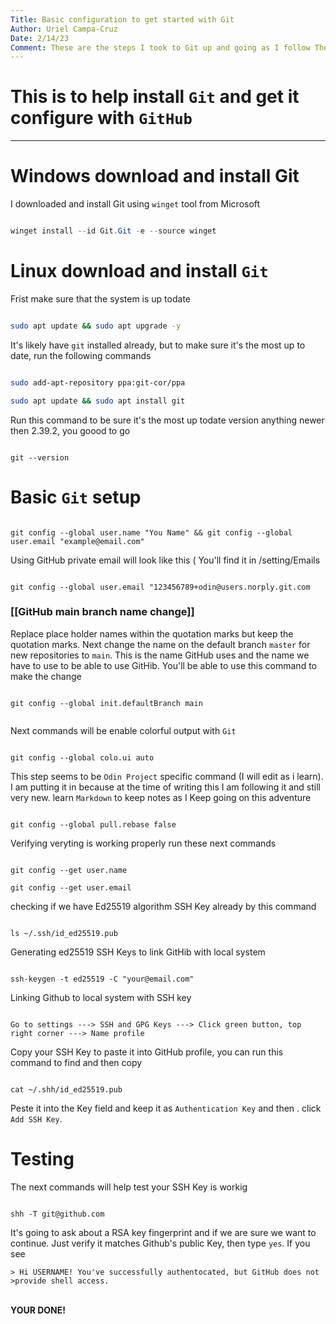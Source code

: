 ```yaml
---
Title: Basic configuration to get started with Git  
Author: Uriel Campa-Cruz  
Date: 2/14/23  
Comment: These are the steps I took to Git up and going as I follow The Odin Project , since I am using Windows I did use the official Git website for the installation steps.  
---
```


# This is to help install `Git` and get it configure with `GitHub`

---

# Windows download and install Git

I downloaded and install Git using `winget` tool from Microsoft 

```PowerShell

winget install --id Git.Git -e --source winget 

```

# Linux download and install `Git`

Frist make sure that the system is up todate 

```Bash

sudo apt update && sudo apt upgrade -y

```

It's likely have `git` installed already, but to make sure it's the most up to date, run the following commands

```Bash

sudo add-apt-repository ppa:git-cor/ppa

sudo apt update && sudo apt install git

```

Run this command to be sure it's the most up todate version anything newer then 2.39.2, you goood to go 

```Git

git --version

```

# Basic `Git` setup

```Git

git config --global user.name "You Name" && git config --global user.email "example@email.com"

```

Using GitHub private email will look like this ( You'll find it in /setting/Emails

```Git

git config --global user.email "123456789+odin@users.norply.git.com

```

### [[GitHub main branch name change]]

Replace place holder names within the quotation marks but keep the quotation marks. Next change the name on the default branch `master` for new repositories to `main`. This is the name GitHub uses and the name we have to use to be able to use GitHib. You'll be able to use this command to make the change 

```Git

git config --global init.defaultBranch main


```

Next commands will be enable colorful output with `Git`

```Git

git config --global colo.ui auto

```

This step seems to be `Odin Project` specific command (I will edit as i learn). I am putting it in because at the time of writing this I am following it and still very new.
learn `Markdown` to keep notes as I Keep going on this adventure

```Git

git config --global pull.rebase false

```

Verifying veryting is working properly run these next commands 

```Git

git config --get user.name

git config --get user.email

```

checking if we have Ed25519 algorithm SSH Key already by this command 

```Git

ls ~/.ssh/id_ed25519.pub

```
Generating ed25519 SSH Keys to link GitHib with local system

```Git

ssh-keygen -t ed25519 -C "your@email.com"

```
Linking Github to local system with SSH key

```Git

Go to settings ---> SSH and GPG Keys ---> Click green button, top right corner ---> Name profile 

```
Copy your SSH Key to paste it into GitHub profile, you can run this command to find and then copy 

```Git

cat ~/.shh/id_ed25519.pub

```
Peste it into the Key field and keep it as `Authentication Key` and then . click `Add SSH Key`.


# Testing

The next commands will help test your SSH Key is workig 

```Git

shh -T git@github.com

```
It's going to ask about a RSA key fingerprint and if we are sure we want to continue. Just verify it matches Github's public Key, then type `yes`. If you see

```Git 
> Hi USERNAME! You've successfully authentocated, but GitHub does not
>provide shell access.

```


<br> **YOUR DONE!** </br>
